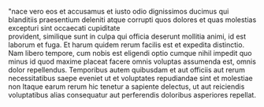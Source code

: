 "nace vero eos et accusamus et iusto odio dignissimos ducimus qui blanditiis praesentium 
 deleniti atque corrupti quos dolores et quas molestias excepturi sint occaecati cupiditate  
 provident, similique sunt in culpa qui officia deserunt mollitia animi, id est laborum et 
  fuga. Et harum quidem rerum facilis est et expedita distinctio. Nam libero tempore, cum 
   nobis est eligendi optio cumque nihil impedit quo minus id quod maxime placeat facere 
 omnis voluptas assumenda est, omnis dolor repellendus. Temporibus autem quibusdam et aut officiis 
  aut rerum necessitatibus saepe eveniet ut et voluptates repudiandae sint et molestiae non 
   Itaque earum rerum hic tenetur a sapiente delectus, ut aut reiciendis voluptatibus 
    alias consequatur aut perferendis doloribus asperiores repellat.